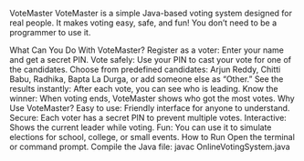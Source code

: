 VoteMaster
VoteMaster is a simple Java-based voting system designed for real people.
It makes voting easy, safe, and fun! You don’t need to be a programmer to use it.

What Can You Do With VoteMaster?
Register as a voter: Enter your name and get a secret PIN.
Vote safely: Use your PIN to cast your vote for one of the candidates.
Choose from predefined candidates: Arjun Reddy, Chitti Babu, Radhika, Bapta La Durga, or add someone else as “Other.”
See the results instantly: After each vote, you can see who is leading.
Know the winner: When voting ends, VoteMaster shows who got the most votes.
Why Use VoteMaster?
Easy to use: Friendly interface for anyone to understand.
Secure: Each voter has a secret PIN to prevent multiple votes.
Interactive: Shows the current leader while voting.
Fun: You can use it to simulate elections for school, college, or small events.
How to Run
Open the terminal or command prompt.
Compile the Java file:
javac OnlineVotingSystem.java


